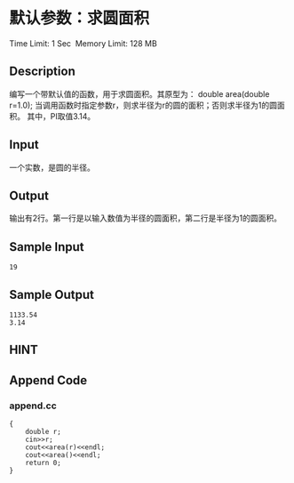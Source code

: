 # 默认参数：求圆面积
Time Limit: 1 Sec  Memory Limit: 128 MB


## Description
编写一个带默认值的函数，用于求圆面积。其原型为：
double area(double r=1.0);
当调用函数时指定参数r，则求半径为r的圆的面积；否则求半径为1的圆面积。
其中，PI取值3.14。


## Input
一个实数，是圆的半径。


## Output
输出有2行。第一行是以输入数值为半径的圆面积，第二行是半径为1的圆面积。


## Sample Input
```
19
```
## Sample Output
```
1133.54
3.14
```

## HINT


## Append Code
### append.cc
```cppint main()
{
	double r;
	cin>>r;
	cout<<area(r)<<endl;
	cout<<area()<<endl;
	return 0;
}
```
